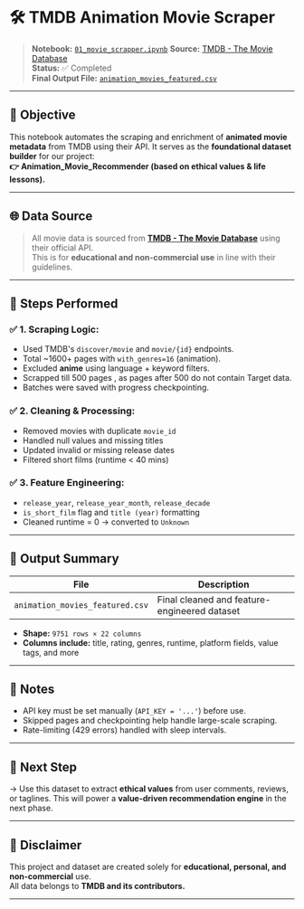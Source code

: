 # 🛠️ TMDB Animation Movie Scraper

> **Notebook:** [`01_movie_scrapper.ipynb`](https://github.com/Shrishti2401/Animation_Movie_Recommender/blob/main/scrapper/01_movie_scapper.ipynb)
> **Source:** [TMDB - The Movie Database](https://www.themoviedb.org/)  
> **Status:** ✅ Completed  
> **Final Output File:** [`animation_movies_featured.csv`](https://github.com/Shrishti2401/Animation_Movie_Recommender/blob/main/data/animation_movies_featured.csv)

---

## 🎯 Objective

This notebook automates the scraping and enrichment of **animated movie metadata** from TMDB using their API. It serves as the **foundational dataset builder** for our project:  
**👉 Animation_Movie_Recommender (based on ethical values & life lessons).**

---

## 🌐 Data Source

> All movie data is sourced from **[TMDB - The Movie Database](https://www.themoviedb.org/)** using their official API.  
> This is for **educational and non-commercial use** in line with their guidelines.

---

## 🧪 Steps Performed

### ✅ 1. Scraping Logic:
- Used TMDB's `discover/movie` and `movie/{id}` endpoints.
- Total ~1600+ pages with `with_genres=16` (animation).
- Excluded **anime** using language + keyword filters.
- Scrapped till 500 pages , as pages after 500 do not contain Target data.
- Batches were saved with progress checkpointing.

### ✅ 2. Cleaning & Processing:
- Removed movies with duplicate `movie_id`
- Handled null values and missing titles
- Updated invalid or missing release dates
- Filtered short films (runtime < 40 mins)

### ✅ 3. Feature Engineering:
- `release_year`, `release_year_month`, `release_decade`
- `is_short_film` flag and `title (year)` formatting
- Cleaned runtime = 0 → converted to `Unknown`

---

## 📁 Output Summary

| File                          | Description                            |
|-------------------------------|----------------------------------------|
| `animation_movies_featured.csv` | Final cleaned and feature-engineered dataset |

- **Shape:** `9751 rows × 22 columns`
- **Columns include:** title, rating, genres, runtime, platform fields, value tags, and more

---

## 📌 Notes

- API key must be set manually (`API_KEY = '...'`) before use.
- Skipped pages and checkpointing help handle large-scale scraping.
- Rate-limiting (429 errors) handled with sleep intervals.

---

## 🚀 Next Step

→ Use this dataset to extract **ethical values** from user comments, reviews, or taglines. This will power a **value-driven recommendation engine** in the next phase.

---

## 📢 Disclaimer

This project and dataset are created solely for **educational, personal, and non-commercial** use.  
All data belongs to **TMDB and its contributors.**

---
